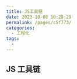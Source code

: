 ```yaml
---
title: JS工具链
date: 2023-10-08 10:28:29
permalink: /pages/c5f773/
categories:
  - 工程化
tags:
  -
---
```


## JS 工具链
